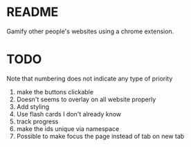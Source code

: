 # README #

Gamify other people's websites using a chrome extension.

# TODO #
Note that numbering does not indicate any type of priority
1. make the buttons clickable
2. Doesn't seems to overlay on all website properly
3. Add styling
5. Use flash cards I don't already know
6. track progress
7. make the ids unique via namespace
8. Possible to make focus the page instead of tab on new tab